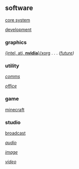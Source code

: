 ## software

[core system](/digital/software/core-sys.md)

[development](/digital/software/devel.md)

### graphics

[{intel, ati, <b>nvidia</b>}/xorg](/digital/software/graphics/current.md) . . . _([future](/digital/software/graphics/future.md))_

### utility

_[comms](/digital/software/comms.md)_

_[office](/digital/software/office/index.md)_

### game

[minecraft](/digital/software/game/mc/index.md)

### studio

[broadcast](/doc/studio-obs.md)

_[audio](/doc//audio.md)_

_[image](/digital/software/studio/image.md)_

_[video](/digital/software/studio/video.md)_


